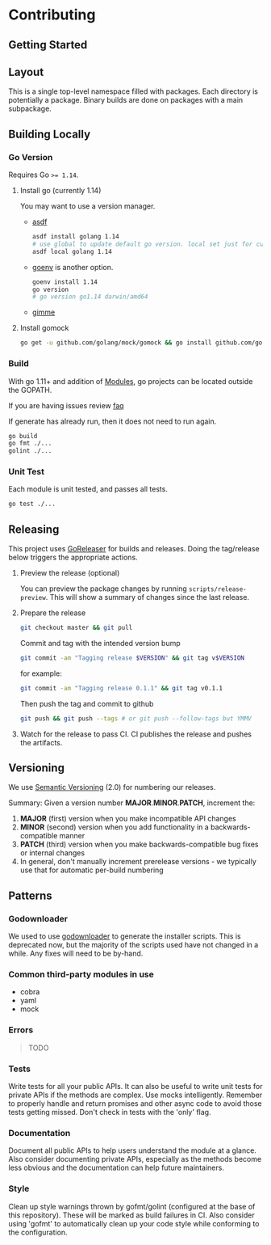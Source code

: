 # Contributing

## Getting Started

## Layout

This is a single top-level namespace filled with packages. Each directory is potentially a package. Binary builds are done on packages with a main subpackage.

## Building Locally

### Go Version

Requires Go `>= 1.14`.

1. Install go (currently 1.14)

   You may want to use a version manager.

   - [asdf](https://github.com/kennyp/asdf-golang)

     ```sh
     asdf install golang 1.14
     # use global to update default go version. local set just for current directory
     asdf local golang 1.14
     ```

   - [goenv](https://github.com/syndbg/goenv) is another option.

     ```sh
     goenv install 1.14
     go version
     # go version go1.14 darwin/amd64
     ```

   - [gimme](https://github.com/travis-ci/gimme)

1. Install gomock

   ```sh
   go get -u github.com/golang/mock/gomock && go install github.com/golang/mock/mockgen
   ```

### Build

With go 1.11+ and addition of [Modules](https://github.com/golang/go/wiki/Modules), go projects can be located outside the GOPATH.

If you are having issues review [faq](https://github.com/golang/go/wiki/Modules#faqs--most-common)

If generate has already run, then it does not need to run again.

```sh
go build
go fmt ./...
golint ./...
```

### Unit Test

Each module is unit tested, and passes all tests.

```sh
go test ./...
```

## Releasing

This project uses [GoReleaser](https://goreleaser.com/) for builds and releases. Doing the tag/release below triggers the appropriate actions.

1. Preview the release (optional)

   You can preview the package changes by running `scripts/release-preview`. This will show a summary of changes since the last release.

1. Prepare the release

   ```sh
   git checkout master && git pull
   ```

   Commit and tag with the intended version bump

   ```sh
   git commit -am "Tagging release $VERSION" && git tag v$VERSION
   ```

   for example:

   ```sh
   git commit -am "Tagging release 0.1.1" && git tag v0.1.1
   ```

   Then push the tag and commit to github

   ```sh
   git push && git push --tags # or git push --follow-tags but YMMV
   ```

1. Watch for the release to pass CI. CI publishes the release and pushes the artifacts.

## Versioning

We use [Semantic Versioning](http://semver.org/spec/v2.0.0.html) (2.0) for numbering our releases.

Summary: Given a version number **MAJOR**.**MINOR**.**PATCH**, increment the:

1. **MAJOR** (first) version when you make incompatible API changes
1. **MINOR** (second) version when you add functionality in a backwards-compatible manner
1. **PATCH** (third) version when you make backwards-compatible bug fixes or internal changes
1. In general, don't manually increment prerelease versions - we typically use that for automatic per-build numbering

## Patterns

### Godownloader

We used to use [godownloader](https://github.com/goreleaser/godownloader) to generate the installer scripts. This is deprecated now, but the majority of the scripts used have not changed in a while. Any fixes will need to be by-hand.

### Common third-party modules in use

- cobra
- yaml
- mock

### Errors

> TODO

### Tests

Write tests for all your public APIs. It can also be useful to write unit tests for private APIs if the methods are complex. Use mocks intelligently. Remember to properly handle and return promises and other async code to avoid those tests getting missed. Don't check in tests with the 'only' flag.

### Documentation

Document all public APIs to help users understand the module at a glance. Also consider documenting private APIs, especially as the methods become less obvious and the documentation can help future maintainers.

### Style

Clean up style warnings thrown by gofmt/golint (configured at the base of this repository). These will be marked as build failures in CI. Also consider using 'gofmt' to automatically clean up your code style while conforming to the configuration.
